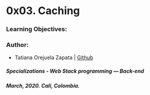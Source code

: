 # 0x03. Caching

### Learning Objectives:


### Author:
* Tatiana Orejuela Zapata | [Github](https://github.com/tatsOre)

##### Specializations - Web Stack programming ― Back-end
##### March, 2020. Cali, Colombia.
